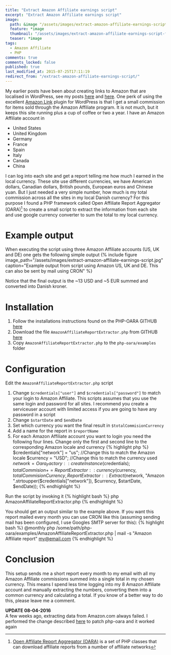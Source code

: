 ```yaml
---
title: "Extract Amazon Affiliate earnings script"
excerpt: "Extract Amazon Affiliate earnings script"
image:
  path: &image "/assets/images/extract-amazon-affiliate-earnings-script-feature.png"
  feature: *image
  thumbnail: "/assets/images/extract-amazon-affiliate-earnings-script-feature-th.png"
  teaser: *image
tags:
  - Amazon Affiliate
  - PHP
comments: true
comments_locked: false
published: true
last_modified_at: 2015-07-25T17:11:19
redirect_from: "/extract-amazon-affiliate-earnings-script/"
---
```

[^php-oara]: [Open Affiliate Report Aggregator (OARA)](https://github.com/fubralimited/php-oara) is a set of PHP classes that can download affiliate reports from a number of affiliate networks

My earlier posts have been about creating links to Amazon that are localised in WordPress, see my posts [here](/code/geo-targeted-amazon-affiliate-links-in-wordpress/) and [here](/code/amazon-affiliate-link-wp-super-cache-preload/). One perk of using the excellent [Amazon Link](https://wordpress.org/plugins/amazon-link/) plugin for WordPress is that I get a small commission for items sold through the Amazon Affiliate program. It is not much, but it keeps this site running plus a cup of coffee or two a year. I have an Amazon Affiliate account in

* United States
* United Kingdom
* Germany
* France
* Spain
* Italy
* Canada
* China

I can log into each site and get a report telling me how much I earned in the local currency. These site use different currencies, we have American dollars, Canadian dollars, British pounds, European euros and Chinese yuan. But I just needed a very simple number, how much is my total commission across all the sites in my local Danish currency? For this purpose I found a PHP framework called Open Affiliate Report Aggregator (OARA)[^php-oara] to create a small script to extract the information from each site and use google currency converter to sum the total to my local currency.

# Example output
When executing the script using three Amazon Affiliate accounts (US, UK and DE) one gets the following simple output
{% include figure
  image_path="/assets/images/extract-amazon-affiliate-earnings-script.jpg"
  caption="Example output from script using Amazon US, UK and DE. This can also be sent by mail using CRON"
%}

Notice that the final output is the ~13 USD and ~5 EUR summed and converted into Danish kroner.
# Installation

1. Follow the installations instructions found on the PHP-OARA GITHUB [here](https://github.com/fubralimited/php-oara)
2. Download the file `AmazonAffiliateReportExtractor.php` from GITHUB [here](https://github.com/psirek/Amazon-Affiliate-Report-Extractor/blob/master/AmazonAffiliateReportExtractor.php)
3. Copy `AmazonAffiliateReportExtractor.php` to the `php-oara/examples` folder

# Configuration
Edit the `AmazonAffiliateReportExtractor.php` script

1. Change `$credentials["user"]` and `$credentials["password"]` to match your login to Amazon Affiliate. This scripts assumes that you use the same login and password for all sites. I recommend you create a serviceuser account with limited access if you are going to have any password in a script
2. Change `$startDate` and `$endDate`
3. Set which currency you want the final result in `$totalCommisionCurrency`
4. Add a name for the report in `$reportName`
5. For each Amazon Affiliate account you want to login you need the following four lines. Change only the first and second line to the corresponding Amazon locale and currency
{% highlight php %}
$credentials["network"] = "us"; //Change this to match the Amazon locale
$currency = "USD"; //Change this to match the currency used
$network = Oara_Factory::createInstance($credentials);
$totalCommision += ReportExtractor::currency($currency, $totalCommisionCurrency, ReportExtractor::Extract($network, "Amazon ".strtoupper($credentials["network"]), $currency, $startDate, $endDate));
{% endhighlight %}

Run the script by invoking it
{% highlight bash %}
php AmazonAffiliateReportExtractor.php
{% endhighlight %}

You should get an output similar to the example above. If you want this report mailed every month you can use CRON like this (assuming sending mail has been configured, I use Googles SMTP server for this):
{% highlight bash %}
@monthly php /some/path/php-oara/examples/AmazonAffiliateReportExtractor.php | mail -s "Amazon Affiliate report" my@email.com
{% endhighlight %}

# Conclusion
This setup sends me a short report every month to my email with all my Amazon Affiliate commissions summed into a single total in my chosen currency. This means I spend less time logging into my 8 Amazon Affiliate account and manually extracting the numbers, converting them into a common currency and calculating a total. If you know of a better way to do this, please leave me a comment.

**UPDATE 08-04-2016**  
A few weeks ago, extracting data from Amazon.com always failed. I performed the change described [here](https://github.com/fubralimited/php-oara/pull/41/commits/3c143741151b0fe30a902387211b939841703e23) to patch php-oara and it worked again
